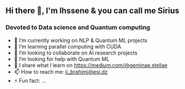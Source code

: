 ##     Hi there 👋, I'm Ihssene & you can call me Sirius
###      Devoted to Data science and Quantum computing


- 🔭 I’m currently working on NLP & Quantum ML projects
- 🌱 I’m learning parallel computing with CUDA
- 👯 I’m looking to collaborate on AI research projects 
- 🤔 I’m looking for help with Quantum ML  
- 📝 I share what I learn on https://medium.com/@geminae.stellae
- 📫 How to reach me: ji_brahimi@esi.dz
- ⚡ Fun fact: ...

